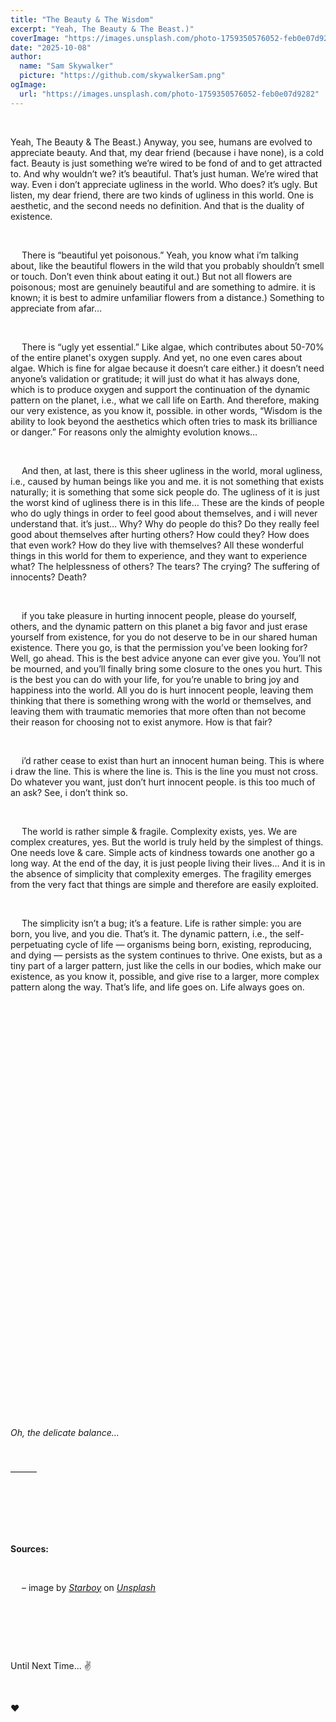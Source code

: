 ```yaml
---
title: "The Beauty & The Wisdom"
excerpt: "Yeah, The Beauty & The Beast.)"
coverImage: "https://images.unsplash.com/photo-1759350576052-feb0e07d9282"
date: "2025-10-08"
author:
  name: "Sam Skywalker"
  picture: "https://github.com/skywalkerSam.png"
ogImage:
  url: "https://images.unsplash.com/photo-1759350576052-feb0e07d9282"
---
```


&nbsp;

Yeah, The Beauty & The Beast.) Anyway, you see, humans are evolved to appreciate beauty. And that, my dear friend (because i have none), is a cold fact. Beauty is just something we’re wired to be fond of and to get attracted to. And why wouldn’t we? it’s beautiful. That’s just human. We’re wired that way. Even i don’t appreciate ugliness in the world. Who does? it’s ugly. But listen, my dear friend, there are two kinds of ugliness in this world. One is aesthetic, and the second needs no definition. And that is the duality of existence.

&nbsp;

&emsp; There is “beautiful yet poisonous.” Yeah, you know what i’m talking about, like the beautiful flowers in the wild that you probably shouldn’t smell or touch. Don’t even think about eating it out.) But not all flowers are poisonous; most are genuinely beautiful and are something to admire. it is known; it is best to admire unfamiliar flowers from a distance.) Something to appreciate from afar…

&nbsp;

&emsp; There is “ugly yet essential.” Like algae, which contributes about 50-70% of the entire planet's oxygen supply. And yet, no one even cares about algae. Which is fine for algae because it doesn’t care either.) it doesn’t need anyone’s validation or gratitude; it will just do what it has always done, which is to produce oxygen and support the continuation of the dynamic pattern on the planet, i.e., what we call life on Earth. And therefore, making our very existence, as you know it, possible. in other words, “Wisdom is the ability to look beyond the aesthetics which often tries to mask its brilliance or danger.” For reasons only the almighty evolution knows…

&nbsp;

&emsp; And then, at last, there is this sheer ugliness in the world, moral ugliness, i.e., caused by human beings like you and me. it is not something that exists naturally; it is something that some sick people do. The ugliness of it is just the worst kind of ugliness there is in this life… These are the kinds of people who do ugly things in order to feel good about themselves, and i will never understand that. it’s just… Why? Why do people do this? Do they really feel good about themselves after hurting others? How could they? How does that even work? How do they live with themselves? All these wonderful things in this world for them to experience, and they want to experience what? The helplessness of others? The tears? The crying? The suffering of innocents? Death?

&nbsp;

&emsp; if you take pleasure in hurting innocent people, please do yourself, others, and the dynamic pattern on this planet a big favor and just erase yourself from existence, for you do not deserve to be in our shared human existence. There you go, is that the permission you’ve been looking for? Well, go ahead. This is the best advice anyone can ever give you. You’ll not be mourned, and you’ll finally bring some closure to the ones you hurt. This is the best you can do with your life, for you’re unable to bring joy and happiness into the world. All you do is hurt innocent people, leaving them thinking that there is something wrong with the world or themselves, and leaving them with traumatic memories that more often than not become their reason for choosing not to exist anymore. How is that fair?

&nbsp;

&emsp; i’d rather cease to exist than hurt an innocent human being. This is where i draw the line. This is where the line is. This is the line you must not cross. Do whatever you want, just don’t hurt innocent people. is this too much of an ask? See, i don’t think so.

&nbsp;

&emsp; The world is rather simple & fragile. Complexity exists, yes. We are complex creatures, yes. But the world is truly held by the simplest of things. One needs love & care. Simple acts of kindness towards one another go a long way. At the end of the day, it is just people living their lives… And it is in the absence of simplicity that complexity emerges. The fragility emerges from the very fact that things are simple and therefore are easily exploited.

&nbsp;

&emsp; The simplicity isn’t a bug; it’s a feature. Life is rather simple: you are born, you live, and you die. That’s it. The dynamic pattern, i.e., the self-perpetuating cycle of life — organisms being born, existing, reproducing, and dying — persists as the system continues to thrive. One exists, but as a tiny part of a larger pattern, just like the cells in our bodies, which make our existence, as you know it, possible, and give rise to a larger, more complex pattern along the way. That’s life, and life goes on. Life always goes on.

&nbsp;

&nbsp;

&nbsp;

&nbsp;

&nbsp;

&nbsp;

&nbsp;

&nbsp;

&nbsp;

&nbsp;

&nbsp;

&nbsp;

&nbsp;

&nbsp;

&nbsp;

&nbsp;

&nbsp;

&nbsp;

&nbsp;

&nbsp;

&nbsp;

&nbsp;

_Oh, the delicate balance..._

&nbsp;

———

&nbsp;

&nbsp;

&nbsp;

**Sources:**

&nbsp;

&emsp; – image by [_Starboy_](https://unsplash.com/@skywalkersam?utm_content=creditCopyText&utm_medium=referral&utm_source=unsplash) on [_Unsplash_](https://unsplash.com/photos/BPRBaRhVXtE?utm_content=creditCopyText&utm_medium=referral&utm_source=unsplash)

&nbsp;

&nbsp;

&nbsp;

Until Next Time... ✌️

&nbsp;

❤️

&nbsp;
